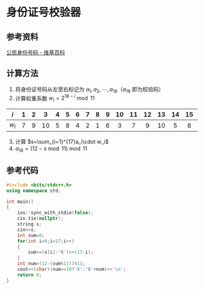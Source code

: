 # 身份证号校验器

## 参考资料

[公民身份号码 - 维基百科](https://zh.wikipedia.org/wiki/公民身份号码)

## 计算方法

1. 将身份证号码从左至右标记为 $a_1,a_2,\cdots,a_{18}$（$a_{18}$ 即为校验码）
2. 计算权重系数 $w_i=2^{18-i}\bmod 11$

| $i$  | $1$  | $2$  | $3$  | $4$  | $5$  | $6$  | $7$  | $8$  | $9$  | $10$ | $11$ | $12$ | $13$ | $14$ | $15$ | $16$ | $17$ | $18$ |
| :--: | :--: | :--: | :--: | :--: | :--: | :--: | :--: | :--: | :--: | :--: | :--: | :--: | :--: | :--: | :--: | :--: | :--: | :--: |
| $w_i$ | $7$  | $9$  | $10$ | $5$  | $8$  | $4$  | $2$  | $1$  | $6$  | $3$  | $7$  | $9$  | $10$ | $5$  | $8$  | $4$  | $2$  | $1$  |

3. 计算 $s=\sum_{i=1}^{17}a_i\cdot w_i$
4. $a_{18}=(12-s\bmod 11)\bmod 11$

## 参考代码

```cpp
#include <bits/stdc++.h>
using namespace std;

int main()
{
	ios::sync_with_stdio(false);
	cin.tie(nullptr);
	string s;
	cin>>s;
	int sum=0;
	for(int i=0;i<17;i++)
	{
		sum+=(s[i]-'0')<<(17-i);
	}
	int num=(12-(sum%11))%11;
	cout<<(char)(num==10?'X':'0'+num)<<'\n';
	return 0;
}
```
